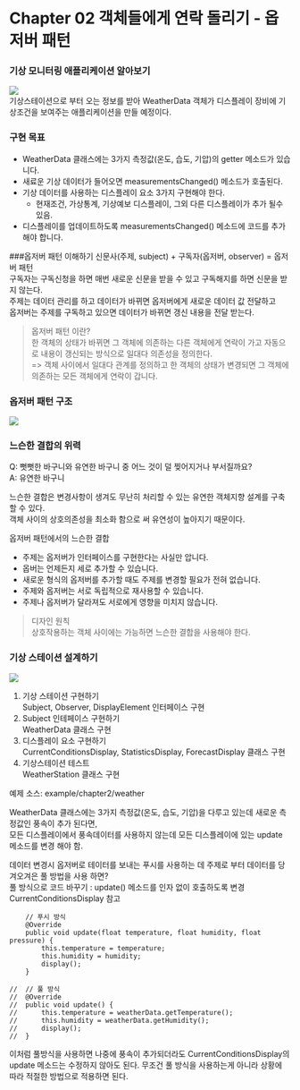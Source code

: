 # Chapter 02 객체들에게 연락 돌리기 - 옵저버 패턴 

### 기상 모니터링 애플리케이션 알아보기
<img src="https://img1.daumcdn.net/thumb/R1280x0/?scode=mtistory2&fname=https%3A%2F%2Fblog.kakaocdn.net%2Fdn%2FtoctD%2FbtrHxMZw7Dm%2FNb5kFKPmXBotbUSkr9nR60%2Fimg.png"><br>
기상스테이션으로 부터 오는 정보를 받아 WeatherData 객체가 디스플레이 장비에 기상조건을 보여주는 애플리케이션을 만들 예정이다.  

### 구현 목표
- WeatherData 클래스에는 3가지 측정값(온도, 습도, 기압)의 getter 메소드가 있습니다.
- 새료운 기상 데이터가 들어오면 measurementsChanged() 메소드가 호출된다.
- 기상 데이터를 사용하는 디스플레이 요소 3가지 구현해야 한다.
  - 현재조건, 가상통계, 기상예보 디스플레이, 그외 다른 디스플레이가 추가 될수 있음.
- 디스플레이를 업데이트하도록 measurementsChanged() 메소드에 코드를 추가해야 합니다.

###옵저버 패턴 이해하기
신문사(주제, subject) + 구독자(옵저버, observer) = 옵저버 패턴  
구독자는 구독신청을 하면 매번 새로운 신문을 받을 수 있고 구독해지를 하면 신문을 받지 않는다.  
주제는 데이터 관리를 하고 데이터가 바뀌면 옵저버에게 새로운 데이터 값 전달하고  
옵저버는 주제를 구독하고 있으면 데이터가 바뀌면 갱신 내용을 전달 받는다.  

> 옵저버 패턴 이란?  
> 한 객체의 상태가 바뀌면 그 객체에 의존하는 다른 객체에게 연락이 가고 자동으로 내용이 갱신되는 방식으로 일대다 의존성을 정의한다.  
> => 객체 사이에서 일대다 관계를 정의하고 한 객체의 상태가 변경되면 그 객체에 의존하는 모든 객체에게 연락이 갑니다.

### 옵저버 패턴 구조
<img src="https://2.bp.blogspot.com/-xgiuTvAD4EI/Wy4qkZJDHmI/AAAAAAAACj4/xVrxGOVR2V452XUKain8m-UOTlxxGuJBgCLcBGAs/s1600/observer-generic-class-diagram.PNG"><br>
### 느슨한 결합의 위력
Q: 뻣뻣한 바구니와 유연한 바구니 중 어느 것이 덜 찢어지거나 부서질까요?   
A: 유연한 바구니

느슨한 결합은 변경사항이 생겨도 무난히 처리할 수 있는 유연한 객체지향 설계를 구축할 수 있다.  
객체 사이의 상호의존성을 최소화 함으로 써 유연성이 높아지기 때문이다.  

옵저버 패턴에서의 느슨한 결합
- 주제는 옵저버가 인터페이스를 구현한다는 사실만 압니다.
- 옵버는 언제든지 세로 추가할 수 있습니다.
- 새로운 형식의 옵저버를 추가할 때도 주제를 변경할 필요가 전혀 없습니다.
- 주제와 옵저버는 서로 독립적으로 재사용할 수 있습니다.
- 주제나 옵저버가 달라져도 서로에게 영향을 미치지 않습니다.

> 디자인 원칙  
> 상호작용하는 객체 사이에는 가능하면 느슨한 결합을 사용해야 한다.

### 기상 스테이션 설계하기
<img src="https://4.bp.blogspot.com/-9RAV8APWNxw/Wy4s9nx5TtI/AAAAAAAACkc/yQaRxbUEu1IdqOYF8Fk6VRsUrm8DEY1ygCLcBGAs/s1600/observer-weatherstation-class-diagram.PNG"><br>
1. 기상 스테이션 구현하기  
Subject, Observer, DisplayElement 인터페이스 구현
2. Subject 인테페이스 구현하기  
  WeatherData 클래스 구현
3. 디스플레이 요소 구현하기  
   CurrentConditionsDisplay, StatisticsDisplay, ForecastDisplay 클래스 구현
4. 기상스테이션 테스트  
   WeatherStation 클래스 구현

예제 소스: example/chapter2/weather

WeatherData 클래스에는 3가지 측정값(온도, 습도, 기압)을 다루고 있는데 새로운 측정값인 풍속이 추가 된다면,    
모든 디스플레이에서 풍속데이터를 사용하지 않는데 모든 디스플레이에 있는 update 메소드를 변경 해야 함.    

데이터 변경시 옵저버로 테이터를 보내는 푸시를 사용하는 데 주제로 부터 데이터를 당겨오겨은 풀 방법을 사용 하면?  
풀 방식으로 코드 바꾸기 : update() 메소드를 인자 없이 호출하도록 변경  
CurrentConditionsDisplay 참고
```
	// 푸시 방식
	@Override
	public void update(float temperature, float humidity, float pressure) {
		this.temperature = temperature;
		this.humidity = humidity;
		display();
	}

//	// 풀 방식
//	@Override
//	public void update() {
//		this.temperature = weatherData.getTemperature();
//		this.humidity = weatherData.getHumidity();
//		display();
//	}
```

이처럼 풀방식을 사용하면 나중에 풍속이 추가되더라도 CurrentConditionsDisplay의 update 메소드는 수정하지 않아도 된다.
무조건 풀 방식을 사용하는게 아니라 상황에 따라 적절한 방법으로 적용하면 된다.